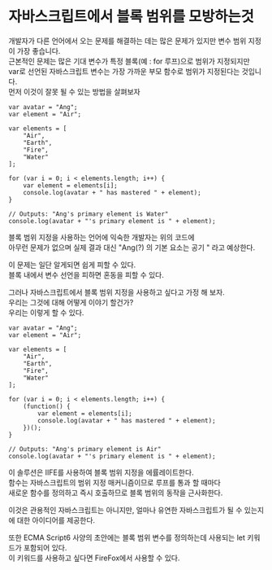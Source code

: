# 자바스크립트에서 블록 범위를 모방하는것

개발자가 다른 언어에서 오는 문제를 해결하는 데는 많은 문제가 있지만 변수 범위 지정이 가장 좋습니다.  
근본적인 문제는 많은 기대 변수가 특정 블록(예 : for 루프)으로 범위가 지정되지만  
var로 선언된 자바스크립트 변수는 가장 가까운 부모 함수로 범위가 지정된다는 것입니다.  
먼저 이것이 잘못 될 수 있는 방법을 살펴보자  

````
var avatar = "Ang";
var element = "Air";

var elements = [
    "Air",
    "Earth",
    "Fire",
    "Water"
];

for (var i = 0; i < elements.length; i++) {
    var element = elements[i];
    console.log(avatar + " has mastered " + element);
}

// Outputs: "Ang's primary element is Water"
console.log(avatar + "'s primary element is " + element);
````

블록 범위 지정을 사용하는 언어에 익숙한 개발자는 위의 코드에  
아무런 문제가 없으며 실제 결과 대신 "Ang(?) 의 기본 요소는 공기 " 라고 예상한다.  
  
이 문제는 일단 알게되면 쉽게 피할 수 있다.  
블록 내에서 변수 선언을 피하면 혼동을 피할 수 있다.  
  
그러나 자바스크립트에서 블록 범위 지정을 사용하고 싶다고 가정 해 보자.  
우리는 그것에 대해 어떻게 이야기 할건가?  
우리는 이렇게 할 수 있다.
````
var avatar = "Ang";
var element = "Air";

var elements = [
    "Air",
    "Earth",
    "Fire",
    "Water"
];

for (var i = 0; i < elements.length; i++) {
    (function() {
        var element = elements[i];
        console.log(avatar + " has mastered " + element);
    })();
}

// Outputs: "Ang's primary element is Air"
console.log(avatar + "'s primary element is " + element);
````

이 솔루션은 IIFE를 사용하여 블록 범위 지정을 에률레이트한다.  
함수는 자바스크립트의 범위 지정 매커니즘이므로 루프를 통과 할 때마다  
새로운 함수를 정의하고 즉시 호출하므로 블록 범위의 동작을 근사화한다.  
  
이것은 관용적인 자바스크립트는 아니지만, 얼마나 유연한 자바스크립트가 될 수 있는지에 대한 아이디어를 제공한다.  
  
또한 ECMA Script6 사양의 초안에는 블록 범위 변수를 정의하는데 사용되는 let 키워드가 포함되어 있다.  
이 키워드를 사용하고 싶다면 FireFox에서 사용할 수 있다.